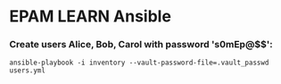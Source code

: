# EPAM LEARN Ansible

### Create users Alice, Bob, Carol with password 's0mEp@$$':

`ansible-playbook -i inventory --vault-password-file=.vault_passwd users.yml`
